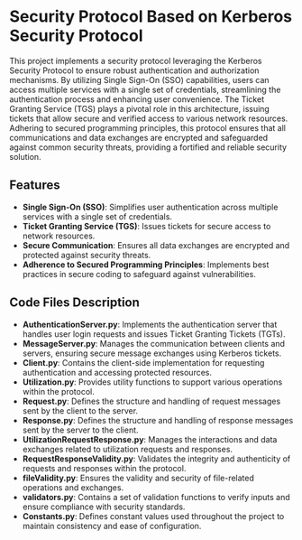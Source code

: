 # Security Protocol Based on Kerberos Security Protocol

This project implements a security protocol leveraging the Kerberos Security Protocol to ensure robust authentication and authorization mechanisms. By utilizing Single Sign-On (SSO) capabilities, users can access multiple services with a single set of credentials, streamlining the authentication process and enhancing user convenience. The Ticket Granting Service (TGS) plays a pivotal role in this architecture, issuing tickets that allow secure and verified access to various network resources. Adhering to secured programming principles, this protocol ensures that all communications and data exchanges are encrypted and safeguarded against common security threats, providing a fortified and reliable security solution.

## Features

- **Single Sign-On (SSO)**: Simplifies user authentication across multiple services with a single set of credentials.
- **Ticket Granting Service (TGS)**: Issues tickets for secure access to network resources.
- **Secure Communication**: Ensures all data exchanges are encrypted and protected against security threats.
- **Adherence to Secured Programming Principles**: Implements best practices in secure coding to safeguard against vulnerabilities.

## Code Files Description

- **AuthenticationServer.py**: Implements the authentication server that handles user login requests and issues Ticket Granting Tickets (TGTs).
- **MessageServer.py**: Manages the communication between clients and servers, ensuring secure message exchanges using Kerberos tickets.
- **Client.py**: Contains the client-side implementation for requesting authentication and accessing protected resources.
- **Utilization.py**: Provides utility functions to support various operations within the protocol.
- **Request.py**: Defines the structure and handling of request messages sent by the client to the server.
- **Response.py**: Defines the structure and handling of response messages sent by the server to the client.
- **UtilizationRequestResponse.py**: Manages the interactions and data exchanges related to utilization requests and responses.
- **RequestResponseValidity.py**: Validates the integrity and authenticity of requests and responses within the protocol.
- **fileValidity.py**: Ensures the validity and security of file-related operations and exchanges.
- **validators.py**: Contains a set of validation functions to verify inputs and ensure compliance with security standards.
- **Constants.py**: Defines constant values used throughout the project to maintain consistency and ease of configuration.
